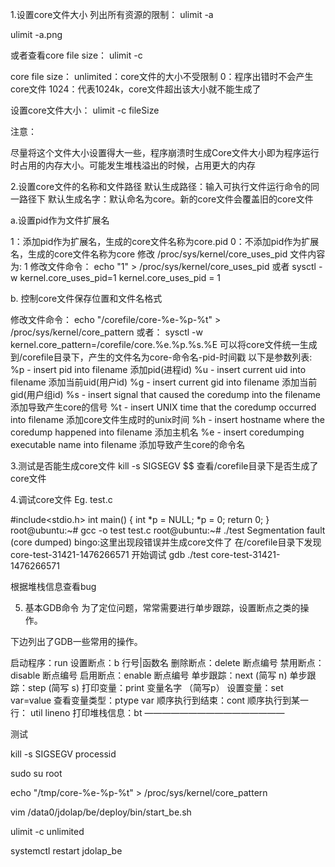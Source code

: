 1.设置core文件大小
列出所有资源的限制： ulimit -a



ulimit -a.png

或者查看core file size： ulimit -c

core file size：
unlimited：core文件的大小不受限制
0：程序出错时不会产生core文件
1024：代表1024k，core文件超出该大小就不能生成了

设置core文件大小： ulimit -c fileSize

注意：

尽量将这个文件大小设置得大一些，程序崩溃时生成Core文件大小即为程序运行时占用的内存大小。可能发生堆栈溢出的时候，占用更大的内存

2.设置core文件的名称和文件路径
默认生成路径：输入可执行文件运行命令的同一路径下
默认生成名字：默认命名为core。新的core文件会覆盖旧的core文件

a.设置pid作为文件扩展名

1：添加pid作为扩展名，生成的core文件名称为core.pid
0：不添加pid作为扩展名，生成的core文件名称为core
修改 /proc/sys/kernel/core_uses_pid 文件内容为: 1
修改文件命令： echo "1" > /proc/sys/kernel/core_uses_pid
或者
sysctl -w kernel.core_uses_pid=1 kernel.core_uses_pid = 1

b. 控制core文件保存位置和文件名格式

修改文件命令： echo "/corefile/core-%e-%p-%t" > /proc/sys/kernel/core_pattern
或者：
sysctl -w kernel.core_pattern=/corefile/core.%e.%p.%s.%E
可以将core文件统一生成到/corefile目录下，产生的文件名为core-命令名-pid-时间戳
以下是参数列表:
%p - insert pid into filename 添加pid(进程id)
%u - insert current uid into filename 添加当前uid(用户id)
%g - insert current gid into filename 添加当前gid(用户组id)
%s - insert signal that caused the coredump into the filename 添加导致产生core的信号
%t - insert UNIX time that the coredump occurred into filename 添加core文件生成时的unix时间
%h - insert hostname where the coredump happened into filename 添加主机名
%e - insert coredumping executable name into filename 添加导致产生core的命令名

3.测试是否能生成core文件
kill -s SIGSEGV $$
查看/corefile目录下是否生成了core文件

4.调试core文件
Eg. test.c

#include<stdio.h>
int main()
{
      int *p = NULL;
      *p = 0;
      return 0;
}
root@ubuntu:~# gcc -o test test.c
root@ubuntu:~# ./test
Segmentation fault (core dumped)
bingo:这里出现段错误并生成core文件了
在/corefile目录下发现core-test-31421-1476266571
开始调试
gdb ./test core-test-31421-1476266571


根据堆栈信息查看bug

5. 基本GDB命令
为了定位问题，常常需要进行单步跟踪，设置断点之类的操作。

下边列出了GDB一些常用的操作。

启动程序：run
设置断点：b 行号|函数名
删除断点：delete 断点编号
禁用断点：disable 断点编号
启用断点：enable 断点编号
单步跟踪：next (简写 n)
单步跟踪：step (简写 s)
打印变量：print 变量名字 （简写p）
设置变量：set var=value
查看变量类型：ptype var
顺序执行到结束：cont
顺序执行到某一行： util lineno
打印堆栈信息：bt
————————————————



测试 

kill -s SIGSEGV processid



sudo su root

echo "/tmp/core-%e-%p-%t" > /proc/sys/kernel/core_pattern

vim /data0/jdolap/be/deploy/bin/start_be.sh 

ulimit -c unlimited

systemctl restart jdolap_be